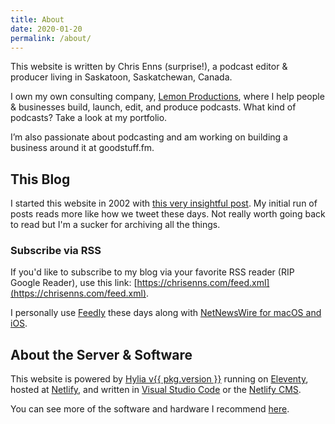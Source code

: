 ```yaml
---
title: About
date: 2020-01-20
permalink: /about/
---
```


This website is written by Chris Enns (surprise!), a podcast editor & producer living in Saskatoon, Saskatchewan, Canada.

I own my own consulting company, [Lemon Productions](https://www.lemonproductions.ca/), where I help people & businesses build, launch, edit, and produce podcasts. What kind of podcasts? Take a look at my portfolio.

I’m also passionate about podcasting and am working on building a business around it at goodstuff.fm.

## This Blog

I started this website in 2002 with [this very insightful post](https://chrisenns.com/2002/05/going-to-edmonchuck/). My initial run of posts reads more like how we tweet these days. Not really worth going back to read but I'm a sucker for archiving all the things.

### Subscribe via RSS

If you'd like to subscribe to my blog via your favorite RSS reader (RIP Google Reader), use this link: [https://chrisenns.com/feed.xml](https://chrisenns.com/feed.xml).

I personally use [Feedly](https://feedly.com/) these days along with [NetNewsWire for macOS and iOS](https://ranchero.com/netnewswire/).

## About the Server & Software

This website is powered by <a href="https://hylia.website" rel="external">Hylia v{{ pkg.version }}</a> running on <a href="https://www.11ty.dev/" rel="external">Eleventy</a>, hosted at <a href="https://www.netlify.com/">Netlify</a>, and written in <a href="https://code.visualstudio.com/">Visual Studio Code</a> or the [Netlify CMS](https://www.netlifycms.org/).

You can see more of the software and hardware I recommend [here](https://chrisenns.com/uses/).